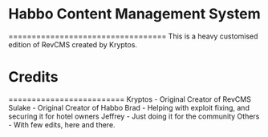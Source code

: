 # Habbo Content Management System
==================================
This is a heavy customised edition of RevCMS created by Kryptos. 
# Credits
=========================
Kryptos - Original Creator of RevCMS 
Sulake - Original Creator of Habbo
Brad - Helping with exploit fixing, and securing it for hotel owners
Jeffrey - Just doing it for the community
Others - With few edits, here and there.
